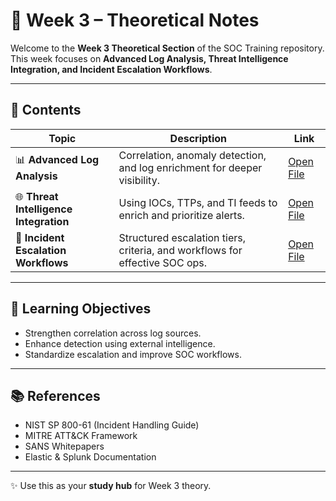 # 📖 Week 3 – Theoretical Notes

Welcome to the **Week 3 Theoretical Section** of the SOC Training repository.  
This week focuses on **Advanced Log Analysis, Threat Intelligence Integration, and Incident Escalation Workflows**.  

---

## 📂 Contents

| Topic | Description | Link |
|-------|-------------|------|
| 📊 **Advanced Log Analysis** | Correlation, anomaly detection, and log enrichment for deeper visibility. | [Open File](Advanced_Log_Analysis.md) |
| 🌐 **Threat Intelligence Integration** | Using IOCs, TTPs, and TI feeds to enrich and prioritize alerts. | [Open File](Threat_Intelligence_Integration.md) |
| 🚨 **Incident Escalation Workflows** | Structured escalation tiers, criteria, and workflows for effective SOC ops. | [Open File](Incident_Escalation_Workflows.md) |

---

## 🧭 Learning Objectives
- Strengthen correlation across log sources.  
- Enhance detection using external intelligence.  
- Standardize escalation and improve SOC workflows.  

---

## 📚 References
- NIST SP 800-61 (Incident Handling Guide)  
- MITRE ATT&CK Framework  
- SANS Whitepapers  
- Elastic & Splunk Documentation  

---
✨ Use this as your **study hub** for Week 3 theory.  
